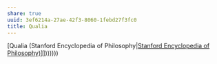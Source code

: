 ```yaml
---
share: true
uuid: 3ef6214a-27ae-42f3-8060-1febd27f3fc0
title: Qualia
---
```

[Qualia (Stanford Encyclopedia of Philosophy|[Stanford Encyclopedia of Philosophy)](/undefined)]]))))))
